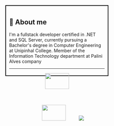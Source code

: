 <div align="center" style="width: 300px; height: 200px; border: 2px solid black; padding: 10px; text-align: left;"> <h2>📌 About me </h2> <p>I'm a fullstack developer certified in .NET and SQL Server, currently pursuing a Bachelor's degree in Computer Engineering at Unipinhal College. Member of the Information Technology department at Palini Alves company</p>
  
<hr>


<p align="center">
  <img height="50%" width="auto" src ="https://github-readme-stats.vercel.app/api?username=jeanpasquini&show_icons=true&count_private=true&theme=radical&hide_border=true&hide=issues,contribs&bg_color=00000000">
  <img height="50%" width="auto" src ="https://github-readme-stats.vercel.app/api/top-langs/?username=jeanpasquini&layout=compact&hide_border=true&theme=radical&bg_color=00000000&langs_count=6&hide=jupyter%20notebook,tex,css,php&exclude_repo=Pacman-AI">
  <img src ="https://github-readme-streak-stats.herokuapp.com?user=jeanpasquini&theme=radical&hide_border=true&background=FFFFFF00">
  <br>
  <br>
</p>




<!---
JeanPasquini/JeanPasquini is a ✨ special ✨ repository because its `README.md` (this file) appears on your GitHub profile.
You can click the Preview link to take a look at your changes.
--->

